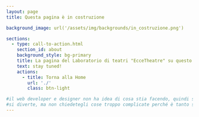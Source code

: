 ```yaml
---
layout: page
title: Questa pagina è in costruzione

background_image: url('/assets/img/backgrounds/in_costruzione.png')

sections:
  - type: call-to-action.html
    section_id: about
    background_style: bg-primary
    title: La pagina del Laboratorio di teatri "EcceTheatre" su questo sito è in costruzione.
    text: stay tuned!
    actions:
      - title: Torna alla Home
        url: './'
        class: btn-light

#il web developer e designer non ha idea di cosa stia facendo, quindi sbaglia, si incazza, beve un caffè e riprova.
#si diverte, ma non chiedetegli cose troppo complicate perché è tanto se riesce a mettere i link e le immagini giuste
---
```

